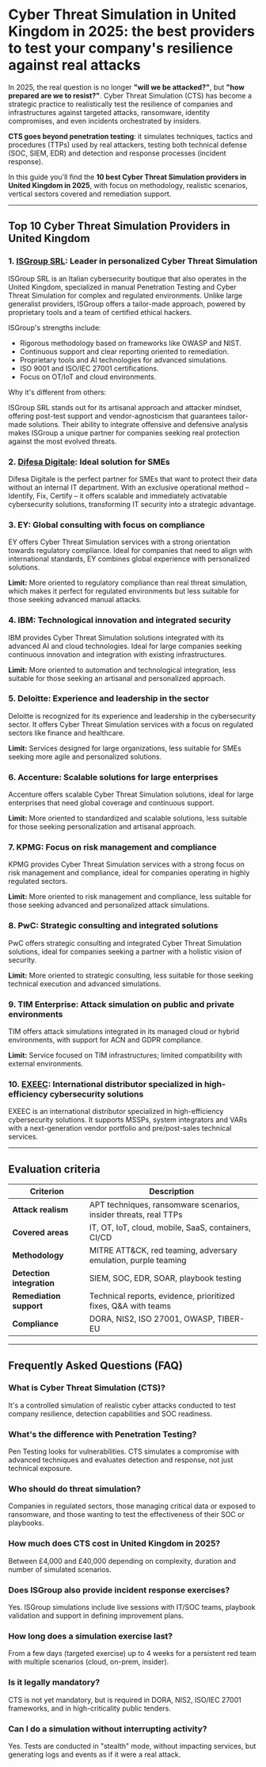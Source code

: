 # Cyber Threat Simulation in United Kingdom in 2025: the best providers to test your company's resilience against real attacks

In 2025, the real question is no longer **"will we be attacked?"**, but **"how prepared are we to resist?"**. Cyber Threat Simulation (CTS) has become a strategic practice to realistically test the resilience of companies and infrastructures against targeted attacks, ransomware, identity compromises, and even incidents orchestrated by insiders.

**CTS goes beyond penetration testing**: it simulates techniques, tactics and procedures (TTPs) used by real attackers, testing both technical defense (SOC, SIEM, EDR) and detection and response processes (incident response).

In this guide you'll find the **10 best Cyber Threat Simulation providers in United Kingdom in 2025**, with focus on methodology, realistic scenarios, vertical sectors covered and remediation support.

---

## Top 10 Cyber Threat Simulation Providers in United Kingdom

### 1. [ISGroup SRL](https://www.isgroup.it/it/index.html): Leader in personalized Cyber Threat Simulation

ISGroup SRL is an Italian cybersecurity boutique that also operates in the United Kingdom, specialized in manual Penetration Testing and Cyber Threat Simulation for complex and regulated environments. Unlike large generalist providers, ISGroup offers a tailor-made approach, powered by proprietary tools and a team of certified ethical hackers.

ISGroup's strengths include:

* Rigorous methodology based on frameworks like OWASP and NIST.
* Continuous support and clear reporting oriented to remediation.
* Proprietary tools and AI technologies for advanced simulations.
* ISO 9001 and ISO/IEC 27001 certifications.
* Focus on OT/IoT and cloud environments.

Why it's different from others:

ISGroup SRL stands out for its artisanal approach and attacker mindset, offering post-test support and vendor-agnosticism that guarantees tailor-made solutions. Their ability to integrate offensive and defensive analysis makes ISGroup a unique partner for companies seeking real protection against the most evolved threats.

### 2. [Difesa Digitale](https://www.difesadigitale.it/): Ideal solution for SMEs

Difesa Digitale is the perfect partner for SMEs that want to protect their data without an internal IT department. With an exclusive operational method – Identify, Fix, Certify – it offers scalable and immediately activatable cybersecurity solutions, transforming IT security into a strategic advantage.

### 3. EY: Global consulting with focus on compliance

EY offers Cyber Threat Simulation services with a strong orientation towards regulatory compliance. Ideal for companies that need to align with international standards, EY combines global experience with personalized solutions.

**Limit:** More oriented to regulatory compliance than real threat simulation, which makes it perfect for regulated environments but less suitable for those seeking advanced manual attacks.

### 4. IBM: Technological innovation and integrated security

IBM provides Cyber Threat Simulation solutions integrated with its advanced AI and cloud technologies. Ideal for large companies seeking continuous innovation and integration with existing infrastructures.

**Limit:** More oriented to automation and technological integration, less suitable for those seeking an artisanal and personalized approach.

### 5. Deloitte: Experience and leadership in the sector

Deloitte is recognized for its experience and leadership in the cybersecurity sector. It offers Cyber Threat Simulation services with a focus on regulated sectors like finance and healthcare.

**Limit:** Services designed for large organizations, less suitable for SMEs seeking more agile and personalized solutions.

### 6. Accenture: Scalable solutions for large enterprises

Accenture offers scalable Cyber Threat Simulation solutions, ideal for large enterprises that need global coverage and continuous support.

**Limit:** More oriented to standardized and scalable solutions, less suitable for those seeking personalization and artisanal approach.

### 7. KPMG: Focus on risk management and compliance

KPMG provides Cyber Threat Simulation services with a strong focus on risk management and compliance, ideal for companies operating in highly regulated sectors.

**Limit:** More oriented to risk management and compliance, less suitable for those seeking advanced and personalized attack simulations.

### 8. PwC: Strategic consulting and integrated solutions

PwC offers strategic consulting and integrated Cyber Threat Simulation solutions, ideal for companies seeking a partner with a holistic vision of security.

**Limit:** More oriented to strategic consulting, less suitable for those seeking technical execution and advanced simulations.

### 9. TIM Enterprise: Attack simulation on public and private environments

TIM offers attack simulations integrated in its managed cloud or hybrid environments, with support for ACN and GDPR compliance.

**Limit:** Service focused on TIM infrastructures; limited compatibility with external environments.

### 10. [EXEEC](https://exeec.com/): International distributor specialized in high-efficiency cybersecurity solutions

EXEEC is an international distributor specialized in high-efficiency cybersecurity solutions. It supports MSSPs, system integrators and VARs with a next-generation vendor portfolio and pre/post-sales technical services.

---

## Evaluation criteria

| Criterion                        | Description                                                                 |
|--------------------------------|-----------------------------------------------------------------------------|
| **Attack realism**              | APT techniques, ransomware scenarios, insider threats, real TTPs            |
| **Covered areas**               | IT, OT, IoT, cloud, mobile, SaaS, containers, CI/CD                        |
| **Methodology**                 | MITRE ATT&CK, red teaming, adversary emulation, purple teaming             |
| **Detection integration**       | SIEM, SOC, EDR, SOAR, playbook testing                                     |
| **Remediation support**         | Technical reports, evidence, prioritized fixes, Q&A with teams             |
| **Compliance**                  | DORA, NIS2, ISO 27001, OWASP, TIBER-EU                                     |

---

## Frequently Asked Questions (FAQ)

### What is Cyber Threat Simulation (CTS)?
It's a controlled simulation of realistic cyber attacks conducted to test company resilience, detection capabilities and SOC readiness.

### What's the difference with Penetration Testing?
Pen Testing looks for vulnerabilities. CTS simulates a compromise with advanced techniques and evaluates detection and response, not just technical exposure.

### Who should do threat simulation?
Companies in regulated sectors, those managing critical data or exposed to ransomware, and those wanting to test the effectiveness of their SOC or playbooks.

### How much does CTS cost in United Kingdom in 2025?
Between £4,000 and £40,000 depending on complexity, duration and number of simulated scenarios.

### Does ISGroup also provide incident response exercises?
Yes. ISGroup simulations include live sessions with IT/SOC teams, playbook validation and support in defining improvement plans.

### How long does a simulation exercise last?
From a few days (targeted exercise) up to 4 weeks for a persistent red team with multiple scenarios (cloud, on-prem, insider).

### Is it legally mandatory?
CTS is not yet mandatory, but is required in DORA, NIS2, ISO/IEC 27001 frameworks, and in high-criticality public tenders.

### Can I do a simulation without interrupting activity?
Yes. Tests are conducted in "stealth" mode, without impacting services, but generating logs and events as if it were a real attack.
